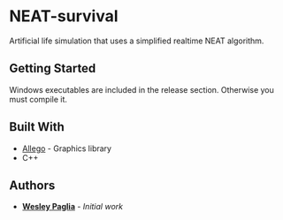 # NEAT-survival

Artificial life simulation that uses a simplified realtime NEAT algorithm.

## Getting Started
Windows executables are included in the release section. Otherwise you must compile it.

## Built With

* [Allego](https://www.allegro.cc/) - Graphics library
* C++

## Authors

* **[Wesley Paglia](https://github.com/wrp1002)** - *Initial work*


